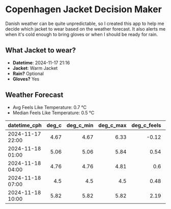 
# Copenhagen Jacket Decision Maker

Danish weather can be quite unpredictable, so I created this app to help me decide which jacket to wear based on the weather forecast. 
It also alerts me when it's cold enough to bring gloves or when I should be ready for rain.

## What Jacket to wear?

- **Datetime**: 2024-11-17 21:16
- **Jacket**: Warm Jacket
- **Rain?** Optional
- **Gloves?** Yes

## Weather Forecast
- Avg Feels Like Temperature: 0.7 °C
- Median Feels Like Temperature: 0.5 °C

| datetime_cph     |   deg_c |   deg_c_min |   deg_c_max |   deg_c_feels | weather   | wind   | rain   |
|:-----------------|--------:|------------:|------------:|--------------:|:----------|:-------|:-------|
| 2024-11-17 22:00 |    4.67 |        4.67 |        6.33 |         -0.12 | Clouds    | High   | None   |
| 2024-11-18 01:00 |    5.06 |        5.06 |        5.84 |          0.54 | Rain      | High   | Low    |
| 2024-11-18 04:00 |    4.76 |        4.76 |        4.81 |          0.6  | Clouds    | High   | None   |
| 2024-11-18 07:00 |    4.5  |        4.5  |        4.5  |          0.48 | Clouds    | Medium | None   |
| 2024-11-18 10:00 |    5.82 |        5.82 |        5.82 |          2.19 | Clear     | High   | None   |
        